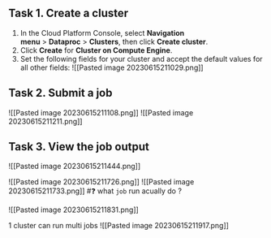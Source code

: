 ## Task 1. Create a cluster

1.  In the Cloud Platform Console, select **Navigation menu** > **Dataproc** > **Clusters**, then click **Create cluster**.
2.  Click **Create** for **Cluster on Compute Engine**.
3.  Set the following fields for your cluster and accept the default values for all other fields:
![[Pasted image 20230615211029.png]]


## Task 2. Submit a job
![[Pasted image 20230615211108.png]]
![[Pasted image 20230615211211.png]]

## Task 3. View the job output
![[Pasted image 20230615211444.png]]

![[Pasted image 20230615211726.png]]
![[Pasted image 20230615211733.png]]
#❓ what `job` run acually do ?


![[Pasted image 20230615211831.png]]

1 cluster can run multi jobs
![[Pasted image 20230615211917.png]]
